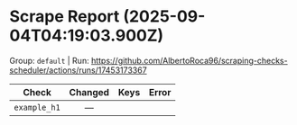 # Scrape Report (2025-09-04T04:19:03.900Z)

Group: `default`  |  Run: https://github.com/AlbertoRoca96/scraping-checks-scheduler/actions/runs/17453173367

| Check | Changed | Keys | Error |
|---|:---:|:--|:--|
| `example_h1` | — |  |  |
